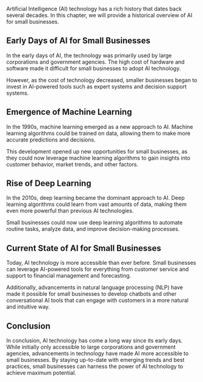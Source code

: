 

Artificial Intelligence (AI) technology has a rich history that dates back several decades. In this chapter, we will provide a historical overview of AI for small businesses.

Early Days of AI for Small Businesses
-------------------------------------

In the early days of AI, the technology was primarily used by large corporations and government agencies. The high cost of hardware and software made it difficult for small businesses to adopt AI technology.

However, as the cost of technology decreased, smaller businesses began to invest in AI-powered tools such as expert systems and decision support systems.

Emergence of Machine Learning
-----------------------------

In the 1990s, machine learning emerged as a new approach to AI. Machine learning algorithms could be trained on data, allowing them to make more accurate predictions and decisions.

This development opened up new opportunities for small businesses, as they could now leverage machine learning algorithms to gain insights into customer behavior, market trends, and other factors.

Rise of Deep Learning
---------------------

In the 2010s, deep learning became the dominant approach to AI. Deep learning algorithms could learn from vast amounts of data, making them even more powerful than previous AI technologies.

Small businesses could now use deep learning algorithms to automate routine tasks, analyze data, and improve decision-making processes.

Current State of AI for Small Businesses
----------------------------------------

Today, AI technology is more accessible than ever before. Small businesses can leverage AI-powered tools for everything from customer service and support to financial management and forecasting.

Additionally, advancements in natural language processing (NLP) have made it possible for small businesses to develop chatbots and other conversational AI tools that can engage with customers in a more natural and intuitive way.

Conclusion
----------

In conclusion, AI technology has come a long way since its early days. While initially only accessible to large corporations and government agencies, advancements in technology have made AI more accessible to small businesses. By staying up-to-date with emerging trends and best practices, small businesses can harness the power of AI technology to achieve maximum potential.
